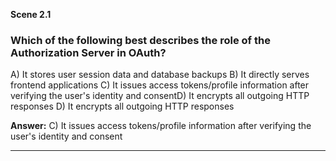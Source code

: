 **Scene 2.1**

### **Which of the following best describes the role of the Authorization Server in OAuth?**

A) It stores user session data and database backups
B) It directly serves frontend applications
C) It issues access tokens/profile information after verifying the user's identity and consentD) It encrypts all outgoing HTTP responses
D) It encrypts all outgoing HTTP responses

**Answer:** C) It issues access tokens/profile information after verifying the user's identity and consent

---
